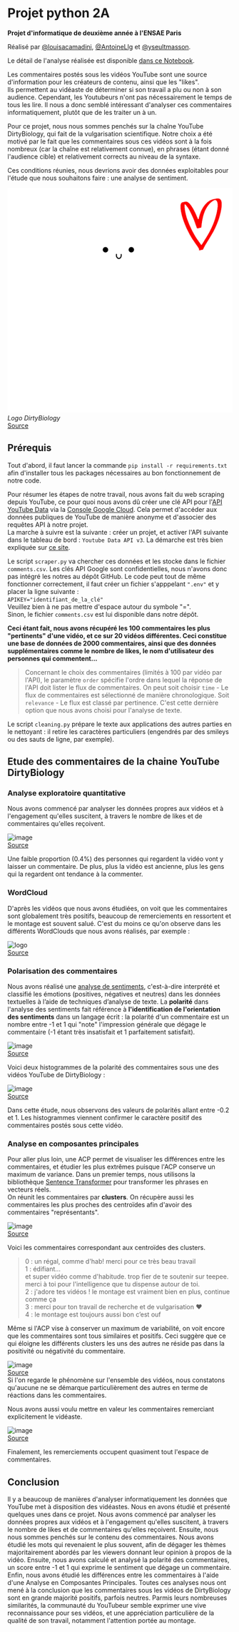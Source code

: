 # Projet python 2A
**Projet d'informatique de deuxième année à l'ENSAE Paris**

Réalisé par [@louisacamadini](https://github.com/louisacamadini), [@AntoineLlg](https://github.com/AntoineLlg) et [@yseultmasson](https://github.com/yseultmasson).


Le détail de l'analyse réalisée est disponible [dans ce Notebook](https://github.com/taucmar/projet-python-2a/blob/main/rapport_commentaires_youtube.ipynb).  


Les commentaires postés sous les vidéos YouTube sont une source d'information pour les créateurs de contenu, ainsi que les "likes".  
Ils permettent au vidéaste de déterminer si son travail a plu ou non à son audience. Cependant, les Youtubeurs n'ont pas nécessairement le temps de tous les lire. Il nous a donc semblé intéressant d'analyser ces commentaires informatiquement, plutôt que de les traiter un à un.

Pour ce projet, nous nous sommes penchés sur la chaîne YouTube DirtyBiology, qui fait de la vulgarisation scientifique. Notre choix a été motivé par le fait que les commentaires sous ces vidéos sont à la fois nombreux (car la chaîne est relativement connue), en phrases (étant donné l'audience cible) et relativement corrects au niveau de la syntaxe.

Ces conditions réunies, nous devrions avoir des données exploitables pour l'étude que nous souhaitons faire : une analyse de sentiment.  


   ![DirtyBiology](logo_intro2.png#center)  
   *Logo DirtyBiology*  
   [Source](https://teespring.com/fr/stores/dirtybiology-3)


## Prérequis
Tout d'abord, il faut lancer la commande `pip install -r requirements.txt` afin d'installer tous les packages nécessaires au bon fonctionnement de notre code. 

Pour résumer les étapes de notre travail, nous avons fait du web scraping depuis YouTube, ce pour quoi nous avons dû créer une clé API pour l'[API YouTube Data](https://developers.google.com/youtube/v3) via la [Console Google Cloud](https://console.cloud.google.com/home/dashboard?project=api-youtube-333917). Cela permet d'accéder aux données publiques de YouTube de manière anonyme et d'associer des requêtes API à notre projet.  
La marche à suivre est la suivante : créer un projet, et activer l'API suivante dans le tableau de bord : `Youtube Data API v3`. La démarche est très bien expliquée sur [ce site](https://www.sebastiencoenon.fr/blog/nouveautes/52-creation-d-une-cle-api-youtube). 



Le script `scraper.py` va chercher ces données et les stocke dans le fichier `comments.csv`.
Les clés API Google sont confidentielles, nous n'avons donc pas intégré les notres au dépôt GitHub. Le code peut tout de même fonctionner correctement, il faut créer un fichier s'apppelant `".env"` et y placer la ligne suivante :    
```APIKEY="identifiant_de_la_clé"```  
Veuillez bien à ne pas mettre d'espace autour du symbole "=".  
Sinon, le fichier `comments.csv` est lui disponible dans notre dépôt.


  


**Ceci étant fait, nous avons récupéré les 100 commentaires les plus "pertinents" d'une vidéo, et ce sur 20 vidéos différentes. Ceci constitue une base de données de 2000 commentaires, ainsi que des données supplémentaires comme le nombre de likes, le nom d'utilisateur des personnes qui commentent...**

> Concernant le choix des commentaires (limités à 100 par vidéo par l'API), le paramètre `order` spécifie l'ordre dans lequel la réponse de l'API doit lister le flux de commentaires. On peut soit choisir `time` - Le flux de commentaires est sélectionné de manière chronologique. Soit `relevance` - Le flux est classé par pertinence.
C'est cette dernière option que nous avons choisi pour l'analyse de texte.

Le script `cleaning.py` prépare le texte aux applications des autres parties en le nettoyant : il retire  les caractères particuliers (engendrés par des smileys ou des sauts de ligne, par exemple).



## Etude des commentaires de la chaine YouTube DirtyBiology


### Analyse exploratoire quantitative
Nous avons commencé par analyser les données propres aux vidéos et à l'engagement qu'elles suscitent, à travers le nombre de likes et de commentaires qu'elles reçoivent.  

   ![image](/graphs/description_videos.png)   
   [Source](https://github.com/taucmar/projet-python-2a/tree/main/graphs)


Une faible proportion (0.4%) des personnes qui regardent la vidéo vont y laisser un commentaire. De plus, plus la vidéo est ancienne, plus les gens qui la regardent ont tendance à la commenter.

### WordCloud
D'après les vidéos que nous avons étudiées, on voit que les commentaires sont globalement très positifs, beaucoup de remerciements en ressortent et le montage est souvent salué. C'est du moins ce qu'on observe dans les différents WordClouds que nous avons réalisés, par exemple : 

   ![logo](/graphs/logo_dirty_bio.png)   
   [Source](https://github.com/taucmar/projet-python-2a/tree/main/graphs)
   
   
### Polarisation des commentaires
Nous avons réalisé une [analyse de sentiments](https://datafranca.org/wiki/Polarité_de_sentiments), c'est-à-dire interprété et classifié les émotions (positives, négatives et neutres) dans les données textuelles à l’aide de techniques d’analyse de texte.
La **polarité** dans l'analyse des sentiments fait référence à **l'identification de l'orientation des sentiments** dans un langage écrit : la polarité d'un commentaire est un nombre entre -1 et 1 qui "note" l'impression générale que dégage le commentaire (-1 étant très insatisfait et 1 parfaitement satisfait). 

   ![image](sentiment.png#center)   
   [Source](https://blogdigital.beijaflore.com/text-mining-analyse-de-sentiments/)


Voici deux histogrammes de la polarité des commentaires sous une des vidéos YouTube de DirtyBiology :

   ![image](/graphs/histogrammes_polarites.png#center)   
   [Source](https://github.com/taucmar/projet-python-2a/tree/main/graphs)
   
   
Dans cette étude, nous observons des valeurs de polarités allant entre -0.2 et 1. Les histogrammes viennent confirmer le caractère positif des commentaires postés sous cette vidéo.

### Analyse en composantes principales
Pour aller plus loin, une ACP permet de visualiser les différences entre les commentaires, et étudier les plus extrêmes puisque l'ACP conserve un maximum de variance. Dans un premier temps, nous utilisons la bibliothèque [Sentence Transformer](https://github.com/UKPLab/sentence-transformers) pour transformer les phrases en vecteurs réels.  
On réunit les commentaires par **clusters**. On récupère aussi les commentaires les plus proches des centroïdes afin d'avoir des commentaires "représentants".

   ![image](/graphs/acp_clusters.png#center)   
   [Source](https://github.com/taucmar/projet-python-2a/tree/main/graphs)  
 
Voici les commentaires correspondant aux centroïdes des clusters.  
>0 : un régal, comme d'hab! merci pour ce très beau travail  
1 : édifiant...  
et super vidéo comme d'habitude. trop fier de te soutenir sur teepee. merci à toi pour l'intelligence que tu dispense autour de toi.  
2 : j'adore tes vidéos ! le montage est vraiment bien en plus, continue comme ça  
3 : merci pour ton travail de recherche et de vulgarisation ❤️  
4 : le montage est toujours aussi bon c’est ouf  


Même si l'ACP vise à conserver un maximum de variabilité, on voit encore que les commentaires sont tous similaires et positifs. Ceci suggère que ce qui éloigne les différents clusters les uns des autres ne réside pas dans la positivité ou négativité du commentaire.  

   ![image](/graphs/acp_20vid.png#center)  
   [Source](https://github.com/taucmar/projet-python-2a/tree/main/graphs)  
Si l'on regarde le phénomène sur l'ensemble des vidéos, nous constatons qu'aucune ne se démarque particulièrement des autres en terme de réactions dans les commentaires.  



Nous avons aussi voulu mettre en valeur les commentaires remerciant explicitement le vidéaste. 

   ![image](/graphs/acp_remerciements.png#center)   
   [Source](https://github.com/taucmar/projet-python-2a/tree/main/graphs)  
   

Finalement, les remerciements occupent quasiment tout l'espace de commentaires.

## Conclusion  

Il y a beaucoup de manières d'analyser informatiquement les données que YouTube met à disposition des vidéastes. Nous en avons étudié et présenté quelques unes dans ce projet.
Nous avons commencé par analyser les données propres aux vidéos et à l'engagement qu'elles suscitent, à travers le nombre de likes et de commentaires qu'elles reçoivent. Ensuite, nous nous sommes penchés sur le contenu des commentaires. Nous avons étudié les mots qui revenaient le plus souvent, afin de dégager les thèmes majoritairement abordés par les viewers donnant leur opinion à propos de la vidéo. Ensuite, nous avons calculé et analysé la polarité des commentaires, un score entre -1 et 1 qui exprime le sentiment que dégage un commentaire. Enfin, nous avons étudié les différences entre les commentaires à l'aide d'une Analyse en Composantes Principales.
Toutes ces analyses nous ont mené à la conclusion que les commentaires sous les vidéos de DirtyBiology sont en grande majorité positifs, parfois neutres. Parmis leurs nombreuses similarités, la communauté du YouTubeur semble exprimer une vive reconnaissance pour ses vidéos, et une appréciation particulière de la qualité de son travail, notamment l'attention portée au montage.  



